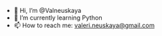 - 👋 Hi, I’m @Valneuskaya
- 🌱 I’m currently learning Python
- 📫 How to reach me: valeri.neuskaya@gmail.com

<!---
Valneuskaya/Valneuskaya is a ✨ special ✨ repository because its `README.md` (this file) appears on your GitHub profile.
You can click the Preview link to take a look at your changes.
--->
